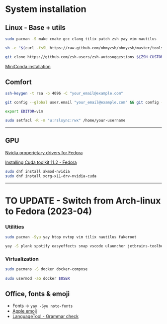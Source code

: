 # System installation

## Linux - Base + utils
```bash
sudo pacman -S make cmake gcc clang tilix patch zsh yay vim nautilus
```

```bash
sh -c "$(curl -fsSL https://raw.github.com/ohmyzsh/ohmyzsh/master/tools/install.sh)"

git clone https://github.com/zsh-users/zsh-autosuggestions ${ZSH_CUSTOM:-~/.oh-my-zsh/custom}/plugins/zsh-autosuggestions
```

[MiniConda installation](https://docs.conda.io/en/latest/miniconda.html#linux-installers)


## Comfort
```bash
ssh-keygen -t rsa -b 4096 -C "your_email@example.com"
```

```bash
git config --global user.email "your_email@example.com" && git config --global user.name "name.name"
```

```bash
export EDITOR=vim
```

```bash
sudo setfacl -R -m "u:rslsync:rwx" /home/your-username
```

---
## GPU
[Nvidia properietary drivers for Fedora](https://www.reddit.com/r/Fedora/comments/usnu0x/fedora_36_nvidia_drivers_cuda_and_tensorflow_what/)

[Installing Cuda toolkit 11.2 - Fedora](https://www.if-not-true-then-false.com/2018/install-nvidia-cuda-toolkit-on-fedora/#16-make-sure-that-you-system-is-up-to-date-and-you-are-running-latest-kernel)

```bash
sudo dnf install akmod-nvidia
sudo dnf install xorg-x11-drv-nvidia-cuda
```

---
# TO UPDATE - Switch from Arch-linux to Fedora (2023-04)
### Utilities
```bash
sudo pacman -Syu yay htop nvtop vim tilix nautilus fakeroot

yay -S plank spotify easyeffects snap vscode ulauncher jetbrains-toolbox signal discord
```

### Virtualization
```bash    
sudo pacmans -S docker docker-compose
    
sudo usermod -aG docker $USER
```

## Office, fonts & emoji
- Fonts -> `yay -Syu noto-fonts`
- [Apple emoji](https://aur.archlinux.org/packages/ttf-apple-emoji)
- [LanguageTool - Grammar check](https://languagetool.org/)
